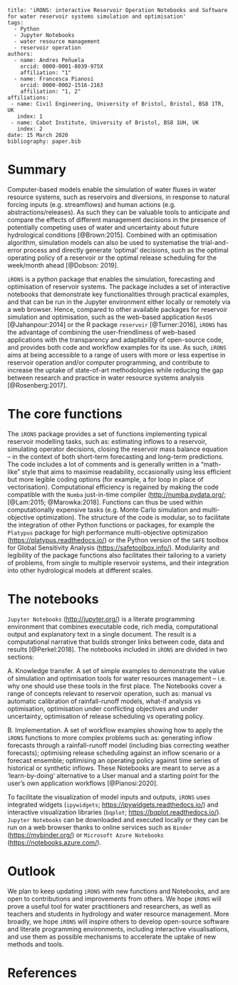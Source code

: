 ~~~
title: 'iRONS: interactive Reservoir Operation Notebooks and Software for water reservoir systems simulation and optimisation'
tags:
  - Python
  - Jupyter Notebooks
  - water resource management
  - reservoir operation
authors:
  - name: Andres Peñuela
    orcid: 0000-0001-8039-975X
    affiliation: "1"
  - name: Francesca Pianosi
  	orcid: 0000-0002-1516-2163
    affiliation: "1, 2"
affiliations:
 - name: Civil Engineering, University of Bristol, Bristol, BS8 1TR, UK
   index: 1
 - name: Cabot Institute, University of Bristol, BS8 1UH, UK
   index: 2
date: 15 March 2020
bibliography: paper.bib

~~~

# Summary
Computer-based models enable the simulation of water fluxes in water resource systems, such as reservoirs and diversions, in response to natural forcing inputs (e.g. streamflows) and human actions (e.g. abstractions/releases). As such they can be valuable tools to anticipate and compare the effects of different management decisions in the presence of potentially competing uses of water and uncertainty about future hydrological conditions [@Brown:2015]. Combined with an optimisation algorithm, simulation models can also be used to systematise the trial-and-error process and directly generate ‘optimal’ decisions, such as the optimal operating policy of a reservoir or the optimal release scheduling for the week/month ahead [@Dobson: 2019].

`iRONS` is a python package that enables the simulation, forecasting and optimisation of reservoir systems. The package includes a set of interactive notebooks that demonstrate key functionalities through practical examples, and that can be run in the Jupyter environment either locally or remotely via a web browser. Hence, compared to other available packages for reservoir simulation and optimisation, such as the web-based application `ResOS` [@Jahanpour:2014] or the R package `reservoir` [@Turner:2016], `iRONS` has the advantage of combining the user-friendliness of web-based applications with the transparency and adaptability of open-source code, and provides both code and workflow examples for its use. As such, `iRONS` aims at being accessible to a range of users with more or less expertise in reservoir operation and/or computer programming, and contribute to increase the uptake of state-of-art methodologies while reducing the gap between research and practice in water resource systems analysis [@Rosenberg:2017].

# The core functions
The `iRONS` package provides a set of functions implementing typical reservoir modelling tasks, such as: estimating inflows to a reservoir, simulating operator decisions, closing the reservoir mass balance equation – in the context of both short-term forecasting and long-term predictions. The code includes a lot of comments and is generally written in a “math-like” style that aims to maximise readability, occasionally using less efficient but more legible coding options (for example, a for loop in place of vectorisation). Computational efficiency is regained by making the code compatible with the `Numba` just-in-time compiler (http://numba.pydata.org/; [@Lam:2015; @Marowka:2018]. Functions can thus be used within computationally expensive tasks (e.g. Monte Carlo simulation and multi-objective optimization). The structure of the code is modular, so to facilitate the integration of other Python functions or packages, for example the `Platypus` package for high performance multi-objective optimization (https://platypus.readthedocs.io/) or the Python version of the `SAFE` toolbox for Global Sensitivity Analysis (https://safetoolbox.info/). Modularity and legibility of the package functions also facilitates their tailoring to a variety of problems, from single to multiple reservoir systems, and their integration into other hydrological models at different scales.

# The notebooks
`Jupyter Notebooks` (http://jupyter.org/) is a literate programming environment that combines executable code, rich media, computational output and explanatory text in a single document. The result is a computational narrative that builds stronger links between code, data and results [@Perkel:2018]. The notebooks included in `iRONS` are divided in two sections:

A. Knowledge transfer. A set of simple examples to demonstrate the value of simulation and optimisation tools for water resources management – i.e. why one should use these tools in the first place. The Notebooks cover a range of concepts relevant to reservoir operation, such as: manual vs automatic calibration of rainfall-runoff models, what-if analysis vs optimisation, optimisation under conflicting objectives and under uncertainty, optimisation of release scheduling vs operating policy.

B. Implementation. A set of workflow examples showing how to apply the `iRONS` functions to more complex problems such as: generating inflow forecasts through a rainfall-runoff model (including bias correcting weather forecasts); optimising release scheduling against an inflow scenario or a forecast ensemble; optimising an operating policy against time series of historical or synthetic inflows. These Notebooks are meant to serve as a ‘learn-by-doing’ alternative to a User manual and a starting point for the user’s own application workflows [@Pianosi:2020].

To facilitate the visualization of model inputs and outputs, `iRONS` uses integrated widgets (`ipywidgets`; https://ipywidgets.readthedocs.io/) and interactive visualization libraries (`bqplot`; https://bqplot.readthedocs.io/).  `Jupyter Notebooks` can be downloaded and executed locally or they can be run on a web browser thanks to online services such as `Binder` (https://mybinder.org/) or `Microsoft Azure Notebooks` (https://notebooks.azure.com/).

# Outlook
We plan to keep updating `iRONS` with new functions and Notebooks, and are open to contributions and improvements from others. We hope `iRONS` will prove a useful tool for water practitioners and researchers, as well as teachers and students in hydrology and water resource management. More broadly, we hope `iRONS` will inspire others to develop open-source software and literate programming environments, including interactive visualisations, and use them as possible mechanisms to accelerate the uptake of new methods and tools.

# References